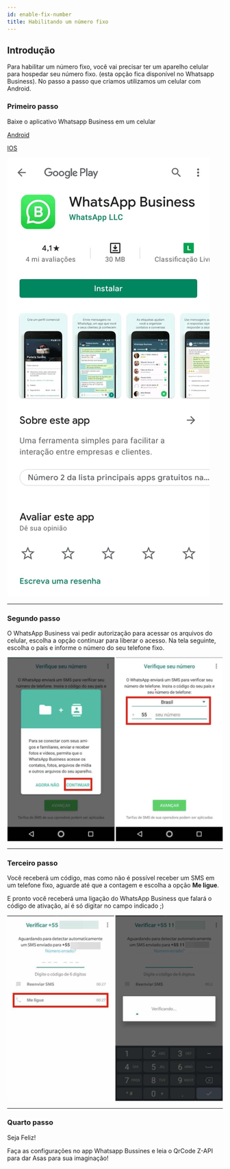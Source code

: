 ```yaml
---
id: enable-fix-number
title: Habilitando um número fixo
---
```


## Introdução

Para habilitar um número fixo, você vai precisar ter um aparelho celular para hospedar seu número fixo. (esta opção fica disponível no Whatsapp Business). No passo a passo que criamos utilizamos um celular com Android.

### Primeiro passo

Baixe o aplicativo Whatsapp Business em um celular

[Android]

[IOS]

[android]: https://play.google.com/store/apps/details?id=com.whatsapp.w4b&hl=pt_BR&gl=US
[ios]: https://apps.apple.com/us/app/whatsapp-business/id1386412985

![img](../../img/WAB.jpeg)

---

### Segundo passo

O WhatsApp Business vai pedir autorização para acessar os arquivos do celular, escolha a opção continuar para liberar o acesso. Na tela seguinte, escolha o país e informe o número do seu telefone fixo.

![img](../../img/WABTermos.png)

---

### Terceiro passo

Você receberá um código, mas como não é possível receber um SMS em um telefone fixo, aguarde até que a contagem e escolha a opção **Me ligue**.

E pronto você receberá uma ligação do WhatsApp Business que falará o código de ativação, aí é só digitar no campo indicado ;)

![img](../../img/WABCodigo.png)

---

### Quarto passo

Seja Feliz!

Faça as configurações no app Whatsapp Bussines e leia o QrCode Z-API para dar Asas para sua imaginação!
